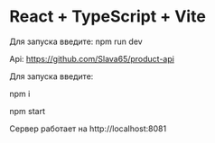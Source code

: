 # React + TypeScript + Vite

Для запуска введите:
npm run dev

Api:
https://github.com/Slava65/product-api

Для запуска введите:

npm i

npm start

Сервер работает на http://localhost:8081
